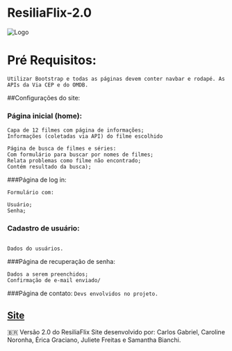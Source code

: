 # ResiliaFlix-2.0

![Logo](../img/logoResilia2)

# Pré Requisitos: 

```Utilizar Bootstrap e todas as páginas devem conter navbar e rodapé. As APIs da Via CEP e do OMDB. ```

##Configurações do site:
### Página inicial (home):
```
Capa de 12 filmes com página de informações; 
Informações (coletadas via API) do filme escolhido

Página de busca de filmes e séries:
Com formulário para buscar por nomes de filmes;
Relata problemas como filme não encontrado;
Contém resultado da busca); 
```
###Página de log in:
```
Formulário com:

Usuário;
Senha; 
```
### Cadastro de usuário:
```Formulário com:

Dados do usuários.
```

###Página de recuperação de senha: 
```Formulário com:
Dados a serem preenchidos;
Confirmação de e-mail enviado/
```

###Página de contato:
```Devs envolvidos no projeto.```


## [Site]()

:brazil: Versão 2.0 do ResiliaFlix
Site desenvolvido por: Carlos Gabriel, Caroline Noronha, Érica Graciano, Juliete Freitas e Samantha Bianchi.
